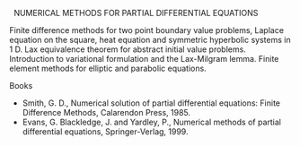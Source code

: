 ---
---
 
NUMERICAL METHODS FOR PARTIAL DIFFERENTIAL EQUATIONS

Finite difference methods for two point boundary value problems, Laplace
equation on the square, heat equation and symmetric hyperbolic systems in 1 D.
Lax equivalence theorem for abstract initial value problems. Introduction to
variational formulation and the Lax-Milgram lemma. Finite element methods for
elliptic and parabolic equations.

Books

* Smith, G. D., Numerical solution of partial differential equations: Finite
  Difference Methods, Calarendon Press, 1985.
* Evans, G. Blackledge, J. and Yardley, P., Numerical methods of partial
  differential equations, Springer-Verlag, 1999.
   

